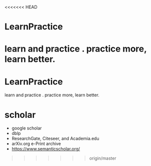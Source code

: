 <<<<<<< HEAD
# LearnPractice
learn and practice . practice more, learn better.
=======
# LearnPractice
learn and practice . practice more, learn better.


# scholar
* google scholar
* dblp
* ResearchGate, Citeseer, and Academia.edu
* arXiv.org e-Print archive
* https://www.semanticscholar.org/

>>>>>>> origin/master
